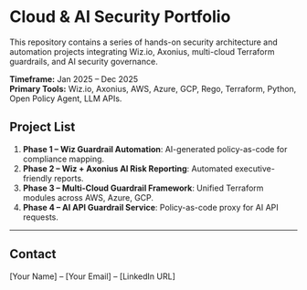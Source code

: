 # Cloud & AI Security Portfolio

This repository contains a series of hands-on security architecture and automation projects 
integrating Wiz.io, Axonius, multi-cloud Terraform guardrails, and AI security governance.

**Timeframe:** Jan 2025 – Dec 2025  
**Primary Tools:** Wiz.io, Axonius, AWS, Azure, GCP, Rego, Terraform, Python, Open Policy Agent, LLM APIs.

## Project List
1. **Phase 1 – Wiz Guardrail Automation**: AI-generated policy-as-code for compliance mapping.
2. **Phase 2 – Wiz + Axonius AI Risk Reporting**: Automated executive-friendly reports.
3. **Phase 3 – Multi-Cloud Guardrail Framework**: Unified Terraform modules across AWS, Azure, GCP.
4. **Phase 4 – AI API Guardrail Service**: Policy-as-code proxy for AI API requests.

---
## Contact
[Your Name] – [Your Email] – [LinkedIn URL]
